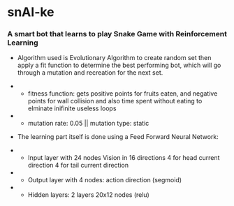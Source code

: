 # snAI-ke
### A smart bot that learns to play Snake Game with Reinforcement Learning

- Algorithm used is Evolutionary Algorithm to create random set then apply a fit function to determine the best performing bot, which will go through a mutation and recreation for the next set.
- - fitness function: gets positive points for fruits eaten, and negative points for wall collision and also time spent without eating to elminate inifinite useless loops
- - mutation rate: 0.05 || mutation type: static

- The learning part itself is done using a Feed Forward Neural Network:
- - Input layer with 24 nodes
Vision in 16 directions
4 for head current direction
4 for tail current direction
- - Output layer with 4 nodes: action direction (segmoid)
- - Hidden layers: 2 layers 20x12 nodes (relu)

